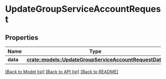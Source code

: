 # UpdateGroupServiceAccountRequest

## Properties

Name | Type | Description | Notes
------------ | ------------- | ------------- | -------------
**data** | [**crate::models::UpdateGroupServiceAccountRequestData**](updateGroupServiceAccount_request_data.md) |  | 

[[Back to Model list]](../README.md#documentation-for-models) [[Back to API list]](../README.md#documentation-for-api-endpoints) [[Back to README]](../README.md)


